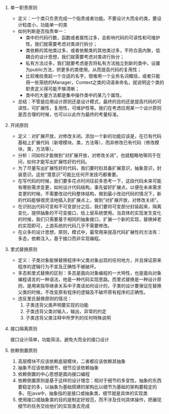 1. 单一职责原则

   - 定义：一个类只负责完成一个指责或者功能。不要设计大而全的类，要设计粒度小，功能单一的类
   - 如何判断是否指责单一：
     - 类中的代码行数，函数或者属性过多，会影响代码的可读性和可维护性，我们就需要考虑对类进行拆分；
     - 类依赖的其他类过多，或者依赖类的其他类过多，不符合高内聚，低耦合的设计思想，我们就需要考虑对类进行拆分；
     - 私有方法过多，我们就要考虑是否将私有方法独立到新的类中，设置为public方法，供更多的类使用，从而提高代码的复用性；
     - 比较难给类起一个合适的名字，很难用一个业务名词概括，或者只能用一些笼统的Manager，Context之类的词语来命名，就说明这个类的职责定义得可能不够清晰；
     - 类中的大量方法都是集中操作类中的某几个属性。
   - 总结：不管是应用设计原则还是设计模式，最终的目的还是提高代码的可读性，可扩展性，复用性，可维护性等。我们在考虑应用某一个设计原则是否合理的时候，也可以以此作为最终的考量标准。

2. 开闭原则

   - 定义：对扩展开放，对修改关闭。添加一个新的功能应该是，在已有代码基础上扩展代码（新增模块，类，方法等），而非修改已有代码（修改模块，类，方法等）。
   - 分析：问如何才能做到“对扩展开放，对修改关闭”，也就粗略地等同于在问，如何才能写出扩展性好的代码。
   - 为了尽量写出扩展性好的代码，我们要时刻具备扩展意识，抽象意识，封装意识。这些“潜意识”可能比任何开发技巧都重要。
   - 在写代码的时候，我们要多花点时间往前多思考一下，这段代码未来可能有哪些需求变更，如何设计代码结构，事先留好扩展点，以便在未来需求变更的时候，不需要改动代码整体结构，做到最小改动代码的情况下，新的代码能够很灵活地插入到扩展点上，做到“对扩展开放，对修改关闭”。
   - 在识别出代码可变和不可变部分之后，我们要将可变部分封装起来，隔离变化，提供抽象的不可变接口，给上层系统使用。当具体的实现发生变化的时候，我们只需要基于相同的抽象接口，扩展一个新的实现，替换掉老的实现即可，上游系统的代码几乎不需要修改。
   - 在众多的设计思想，原则，模式中，最常用来提高代码扩展性的方法有：多态，依赖注入，基于接口而非实现编程。

3. 里式替换原则

   - 定义：子类对象能够替换程序中父类对象出现的任何地方，并且保证原来程序的逻辑行为不变及正确性不被破坏。
   - 多态和里式替换的区别：多态是面向对象编程的一大特性，也是面向对象编程语言的一种语法，他是一种代码实现思路。而里式替换是一种设计原则，是用来指导继承关系中子类该如何设计的，子类的设计要保证在替换父类的时候，不改变原有程序的逻辑及不破坏原有程序的正确性。
   - 违反里氏替换原则的情况：
     1. 子类违背父类声明要实现的功能
     2. 子类违背父类对输入，输出，异常的约定
     3. 子类违背父类注释中所罗列的任何特殊说明

4. 接口隔离原则

   接口设计简单，功能简洁，避免大而全的接口设计

5. 依赖倒置原则

   1. 高层模块不应该依赖底层模块，二者都应该依赖其抽象
   2. 抽象不应该依赖细节，细节应该依赖抽象
   3. 依赖倒置的中心思想是面向接口编程
   4. 依赖倒置原则是基于这样的设计理念：相对于细节的多变性，抽象的东西要稳定的多，以抽象为基础搭建的架构比以细节为基础的架构要稳定的多。在java中，抽象指的是接口或抽象类，细节就是具体的实现类
   5. 使用接口或抽象类的目的是制定好规范，而不涉及任何具体操作，把展现细节的任务交给他们的实现类去完成

   

   

   



